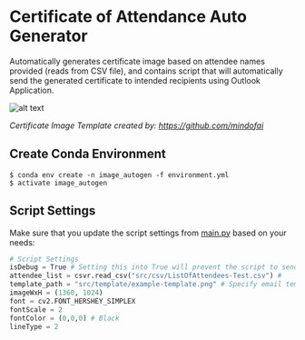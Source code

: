 # Certificate of Attendance Auto Generator

Automatically generates certificate image based on attendee names provided (reads from CSV file), and contains script that will automatically send the generated certificate to intended recipients using Outlook Application.

![alt text](https://github.com/prtdomingo/certificate-of-attendance-auto-generator/blob/master/example/johndoe.png "John Doe")    

*Certificate Image Template created by: https://github.com/mindofai*

## Create Conda Environment
```
$ conda env create -n image_autogen -f environment.yml
$ activate image_autogen
```

## Script Settings

Make sure that you update the script settings from [main.py](https://github.com/prtdomingo/certificate-of-attendance-auto-generator/blob/master/main.py) based on your needs:

```python
# Script Settings
isDebug = True # Setting this into True will prevent the script to send the actual email to intended recipients
attendee_list = csvr.read_csv("src/csv/ListOfAttendees-Test.csv") #
template_path = "src/template/example-template.png" # Specify email template path
imageWxH = (1360, 1024)
font = cv2.FONT_HERSHEY_SIMPLEX
fontScale = 2
fontColor = (0,0,0) # Black
lineType = 2
```

